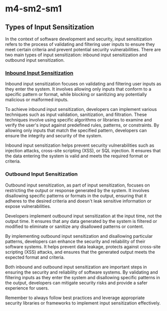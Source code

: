 # m4-sm2-sm1

## Types of Input Sensitization

In the context of software development and security, input sensitization refers to the process of validating and filtering user inputs to ensure they meet certain criteria and prevent potential security vulnerabilities. There are two main types of input sensitization: inbound input sensitization and outbound input sensitization.

### [Inbound Input Sensitization](https://github.com/thepwnexperts/Inbound-Input-Sensitization)

Inbound input sensitization focuses on validating and filtering user inputs as they enter the system. It involves allowing only inputs that conform to a specific pattern or format, while blocking or sanitizing any potentially malicious or malformed inputs.

To achieve inbound input sensitization, developers can implement various techniques such as input validation, sanitization, and filtration. These techniques involve using specific algorithms or libraries to examine and verify the user's input against predefined rules, patterns, or constraints. By allowing only inputs that match the specified pattern, developers can ensure the integrity and security of the system.

Inbound input sensitization helps prevent security vulnerabilities such as injection attacks, cross-site scripting (XSS), or SQL injection. It ensures that the data entering the system is valid and meets the required format or criteria.

### Outbound Input Sensitization

Outbound input sensitization, as part of input sensitization, focuses on restricting the output or response generated by the system. It involves disallowing specific patterns or formats in the output, ensuring that it adheres to the desired criteria and doesn't leak sensitive information or expose vulnerabilities.

Developers implement outbound input sensitization at the input time, not the output time. It ensures that any data generated by the system is filtered or modified to eliminate or sanitize any disallowed patterns or content.

By implementing outbound input sensitization and disallowing particular patterns, developers can enhance the security and reliability of their software systems. It helps prevent data leakage, protects against cross-site scripting (XSS) attacks, and ensures that the generated output meets the expected format and criteria.

Both inbound and outbound input sensitization are important steps in ensuring the security and reliability of software systems. By validating and filtering inputs as they enter the system and disallowing specific patterns in the output, developers can mitigate security risks and provide a safer experience for users.

Remember to always follow best practices and leverage appropriate security libraries or frameworks to implement input sensitization effectively.
